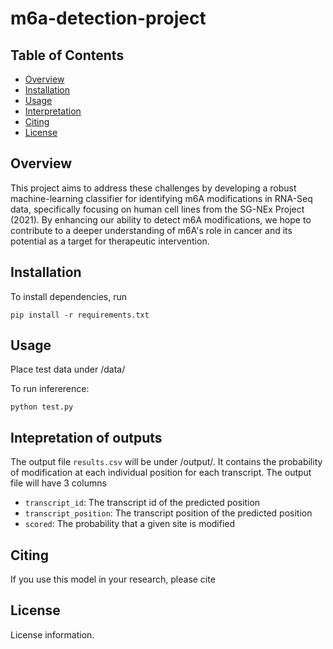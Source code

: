 # m6a-detection-project

## Table of Contents
- [Overview](#overview)
- [Installation](#installation)
- [Usage](#usage)
- [Interpretation](#intepretation)
- [Citing](#citing)
- [License](#license)

## Overview
This project aims to address these challenges by developing a robust machine-learning classifier for identifying m6A modifications in RNA-Seq data, specifically focusing on human cell lines from the SG-NEx Project (2021). By enhancing our ability to detect m6A modifications, we hope to contribute to a deeper understanding of m6A's role in cancer and its potential as a target for therapeutic intervention.


## Installation
To install dependencies, run
```
pip install -r requirements.txt
```

## Usage
Place test data under /data/

To run infererence:
```
python test.py
```

## Intepretation of outputs
The output file `results.csv` will be under /output/. It contains the probability of modification at each individual position for each transcript. The output file will have 3 columns

* ``transcript_id``: The transcript id of the predicted position
* ``transcript_position``: The transcript position of the predicted position
* ``scored``: The probability that a given site is modified

## Citing
If you use this model in your research, please cite 

## License
License information.